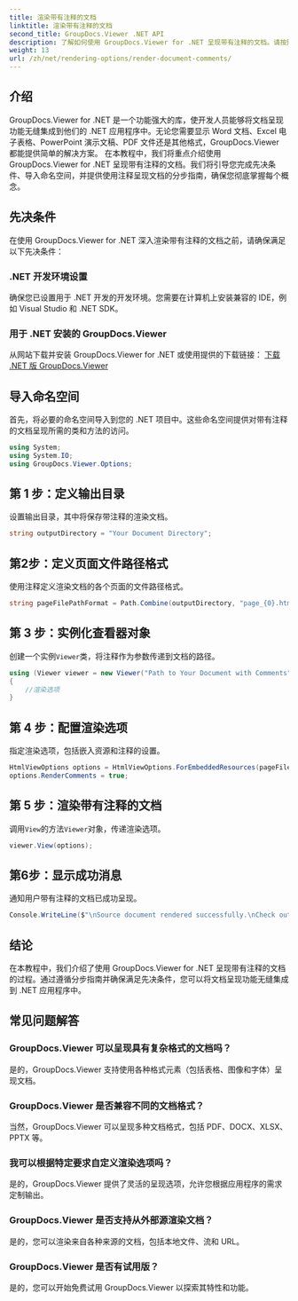 ```yaml
---
title: 渲染带有注释的文档
linktitle: 渲染带有注释的文档
second_title: GroupDocs.Viewer .NET API
description: 了解如何使用 GroupDocs.Viewer for .NET 呈现带有注释的文档。请按照我们的分步指南进行无缝集成。
weight: 13
url: /zh/net/rendering-options/render-document-comments/
---
```

## 介绍
GroupDocs.Viewer for .NET 是一个功能强大的库，使开发人员能够将文档呈现功能无缝集成到他们的 .NET 应用程序中。无论您需要显示 Word 文档、Excel 电子表格、PowerPoint 演示文稿、PDF 文件还是其他格式，GroupDocs.Viewer 都能提供简单的解决方案。
在本教程中，我们将重点介绍使用 GroupDocs.Viewer for .NET 呈现带有注释的文档。我们将引导您完成先决条件、导入命名空间，并提供使用注释呈现文档的分步指南，确保您彻底掌握每个概念。
## 先决条件
在使用 GroupDocs.Viewer for .NET 深入渲染带有注释的文档之前，请确保满足以下先决条件：
### .NET 开发环境设置
确保您已设置用于 .NET 开发的开发环境。您需要在计算机上安装兼容的 IDE，例如 Visual Studio 和 .NET SDK。
### 用于 .NET 安装的 GroupDocs.Viewer
从网站下载并安装 GroupDocs.Viewer for .NET 或使用提供的下载链接：
[下载 .NET 版 GroupDocs.Viewer](https://releases.groupdocs.com/viewer/net/)

## 导入命名空间
首先，将必要的命名空间导入到您的 .NET 项目中。这些命名空间提供对带有注释的文档呈现所需的类和方法的访问。
```csharp
using System;
using System.IO;
using GroupDocs.Viewer.Options;
```

## 第 1 步：定义输出目录
设置输出目录，其中将保存带注释的渲染文档。
```csharp
string outputDirectory = "Your Document Directory";
```
## 第2步：定义页面文件路径格式
使用注释定义渲染文档的各个页面的文件路径格式。
```csharp
string pageFilePathFormat = Path.Combine(outputDirectory, "page_{0}.html");
```
## 第 3 步：实例化查看器对象
创建一个实例`Viewer`类，将注释作为参数传递到文档的路径。
```csharp
using (Viewer viewer = new Viewer("Path to Your Document with Comments"))
{
    //渲染选项
}
```
## 第 4 步：配置渲染选项
指定渲染选项，包括嵌入资源和注释的设置。
```csharp
HtmlViewOptions options = HtmlViewOptions.ForEmbeddedResources(pageFilePathFormat);
options.RenderComments = true;
```
## 第 5 步：渲染带有注释的文档
调用`View`的方法`Viewer`对象，传递渲染选项。
```csharp
viewer.View(options);
```
## 第6步：显示成功消息
通知用户带有注释的文档已成功呈现。
```csharp
Console.WriteLine($"\nSource document rendered successfully.\nCheck output in {outputDirectory}.");
```

## 结论
在本教程中，我们介绍了使用 GroupDocs.Viewer for .NET 呈现带有注释的文档的过程。通过遵循分步指南并确保满足先决条件，您可以将文档呈现功能无缝集成到 .NET 应用程序中。
## 常见问题解答
### GroupDocs.Viewer 可以呈现具有复杂格式的文档吗？
是的，GroupDocs.Viewer 支持使用各种格式元素（包括表格、图像和字体）呈现文档。
### GroupDocs.Viewer 是否兼容不同的文档格式？
当然，GroupDocs.Viewer 可以呈现多种文档格式，包括 PDF、DOCX、XLSX、PPTX 等。
### 我可以根据特定要求自定义渲染选项吗？
是的，GroupDocs.Viewer 提供了灵活的呈现选项，允许您根据应用程序的需求定制输出。
### GroupDocs.Viewer 是否支持从外部源渲染文档？
是的，您可以渲染来自各种来源的文档，包括本地文件、流和 URL。
### GroupDocs.Viewer 是否有试用版？
是的，您可以开始免费试用 GroupDocs.Viewer 以探索其特性和功能。